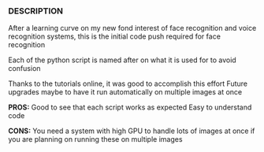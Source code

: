 ### DESCRIPTION
After a learning curve on my new fond interest of face recognition and voice
recognition systems, this is the initial code push required for face recognition

Each of the python script is named after on what it is used for to avoid confusion

Thanks to the tutorials online, it was good to accomplish this effort
Future upgrades maybe to have it run automatically on multiple images at once

**PROS:**
Good to see that each script works as expected
Easy to understand code

**CONS:**
You need a system with high GPU to handle lots of images at once if you are
planning on running these on multiple images
